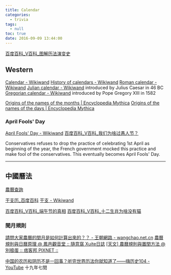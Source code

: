 ```yaml
---
title: Calendar
categories:
  - trivia
tags:
  - null
toc: true
date: 2016-09-09 13:44:00
---
```


[百度百科_V百科_图解历法演变史](https://baike.baidu.com/vbaike/图解历法演变史/20469)

## Western

[Calendar - Wikiwand](http://www.wikiwand.com/en/Calendar)
[History of calendars - Wikiwand](http://www.wikiwand.com/en/History_of_calendars)
[Roman calendar - Wikiwand](http://www.wikiwand.com/en/Roman_calendar)
[Julian calendar - Wikiwand](http://www.wikiwand.com/en/Julian_calendar) introduced by Julius Caesar in 46 BC
[Gregorian calendar - Wikiwand](http://www.wikiwand.com/en/Gregorian_calendar) introduced by Pope Gregory XIII in 1582

[Origins of the names of the months | Encyclopedia Mythica](https://pantheon.org/miscellaneous/origin_names_months.php)
[Origins of the names of the days | Encyclopedia Mythica](https://pantheon.org/miscellaneous/origin_names_days.php)

### April Fools' Day

[April Fools' Day - Wikiwand](https://www.wikiwand.com/en/April_Fools'_Day)
[百度百科_V百科_我们为啥过愚人节？](https://baike.baidu.com/vbaike/我们为啥过愚人节？/21099)

Conservatives refuses to drop the practice of celebrating 1st April as beginning of the year, the French government mocked this practice and make fool of the conservatives. This eventually becomes  April Fools' Day.

---

## 中國曆法

[農曆查詢](http://www.nongli.info/)

[干支历_百度百科](https://baike.baidu.com/item/干支历)
[干支 - Wikiwand](https://www.wikiwand.com/zh-hk/干支)

[百度百科_V百科_端午节的真相](https://baike.baidu.com/vbaike/端午节的真相/22435)
[百度百科_V百科_十二生肖为啥没有猫](https://baike.baidu.com/vbaike/十二生肖为啥没有猫/22544)

### 閏月規則

[請問大家農曆的閏月是如何計算出來的？？ - 王朝網路 - wangchao.net.cn](http://tc.wangchao.net.cn/xinxi/detail_2194105.html)
[農曆規則與日曆原理 @ 鳳邑觀音堂 :: 隨意窩 Xuite日誌](http://blog.xuite.net/guan_in/git/146470415-農曆規則與日曆原理)
[[天文] 農曆規則與置閏方法 @ 別搗蛋 :: 痞客邦 PIXNET ::](http://wywu.pixnet.net/blog/post/27213080-[天文]-農曆規則與置閏方法)

[中国的农历和阴历不是一回事？听完世界历法你就知道了——嗨历史104 - YouTube](https://www.youtube.com/watch?v=vTrkfQJpFIU) 十九年七閏

